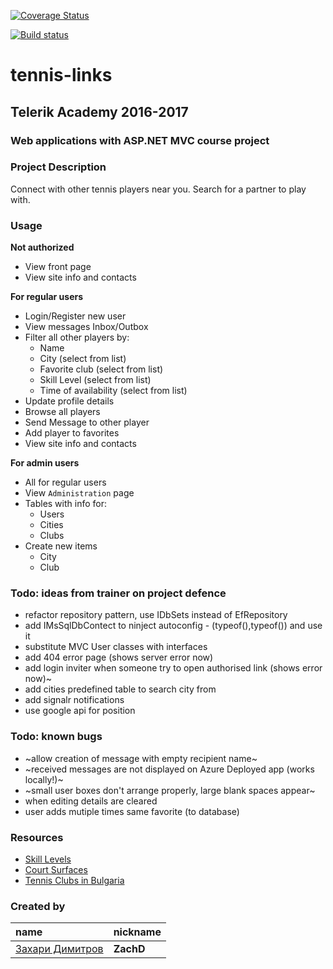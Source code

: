[![Coverage Status](https://coveralls.io/repos/github/zachdimitrov/tennis-links/badge.svg?branch=master)](https://coveralls.io/github/zachdimitrov/tennis-links?branch=master)

[![Build status](https://ci.appveyor.com/api/projects/status/igtexou4ht7mmncc?svg=true)](https://ci.appveyor.com/project/zachdimitrov/tennis-links)

# tennis-links

## Telerik Academy 2016-2017
### Web applications with ASP.NET MVC course project

### Project Description
Connect with other tennis players near you. Search for a partner to play with.
### Usage  
**Not authorized**

- View front page
- View site info and contacts

**For regular users**  

- Login/Register new user
- View messages Inbox/Outbox
- Filter all other players by:
  - Name
  - City (select from list)
  - Favorite club (select from list)
  - Skill Level (select from list)
  - Time of availability (select from list)
- Update profile details
- Browse all players
- Send Message to other player
- Add player to favorites
- View site info and contacts

**For admin users**

- All for regular users
- View `Administration` page
- Tables with info for:
  - Users
  - Cities
  - Clubs
- Create new items
  - City
  - Club

### Todo: ideas from trainer on project defence
- refactor repository pattern, use IDbSets instead of EfRepository
- add IMsSqlDbContect to ninject autoconfig - (typeof(),typeof()) and use it
- substitute MVC User classes with interfaces
- add 404 error page (shows server error now)
- add login inviter when someone try to open authorised link (shows error now)~
- add cities predefined table to search city from
- add signalr notifications
- use google api for position

### Todo: known bugs
- ~allow creation of message with empty recipient name~
- ~received messages are not displayed on Azure Deployed app (works locally!)~
- ~small user boxes don't arrange properly, large blank spaces appear~
- when editing details are cleared
- user adds mutiple times same favorite (to database)

### Resources
- [Skill Levels](https://www.tenniscanada.com/wp-content/uploads/2015/12/Self-Rating-Guide-English.pdf)
- [Court Surfaces](http://www.itftennis.com/technical/courts/classified-surfaces/about-court-pace-classification.aspx)
- [Tennis Clubs in Bulgaria](http://bgtennis.bg/images/Kategorii_klubove_2017.pdf)

### Created by
name | nickname
:--- | :---
[Захари Димитров](https://telerikacademy.com/Users/ZachD) | **ZachD**  
